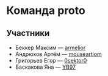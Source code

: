 # Команда __proto__

## Участники

* Беккер Максим &mdash; [armelior](https://github.com/armelior)
* Андрюхов Артём &mdash; [mouseartiom](https://github.com/mouseartiom)
* Григорьев Егор &mdash; [0sektor0](https://github.com/0sektor0)
* Баскакова Яна &mdash; [YB97](https://github.com/YB97)
